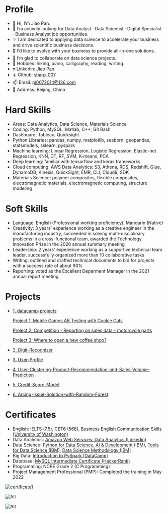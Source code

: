 # Profile
- 👋 Hi, I’m Jiao Pan.
- 🌱 I’m actively looking for Data Analyst · Data Scientist · Digital Specialist · Business Analyst job opportunities. 
- ✨ I am dedicated to applying data science to accelerate your business and drive scientific business decisions. 
- 🎖️ I'd like to evolve with your business to provide all-in-one solutions.
- 💞️ I’m glad to collaborate on data science projects.
- 👀 Hobbies: hiking, piano, calligraphy, reading, writing.
- 🔛 Linkedin: [Jiao Pan](https://www.linkedin.com/in/jiao-pan-549596138/)
- ✈️ Github: [sharp-007](https://github.com/sharp-007)
- 📫 Email: pj0072014@126.com  
- 📢 Address: Beijing, China

# Hard Skills
- Areas: Data Analytics, Data Science, Materials Science
- Coding: Python, MySQL, Matlab, C++, Git Bash
- Dashboard: Tableau, Quicksight
- Python Libraries: pandas, numpy, matplotlib, seaborn, geopandas, statsmodels, sklearn, pyspark
- Machine learning: Linear Regression, Logistic Regression, Elastic-net Regression, KNN, DT, RF, SVM, K-means, PCA
- Deep learning: familiar with tensorflow and keras frameworks
- Cloud computing: AWS Data Analytics: S3, Athena, RDS, Redshift, Glue, DynamoDB, Kinesis, QuickSight, EMR, CLI, Cloud9, SDK 
- Materials Science: polymer composites, flexible composites, electromagnetic materials, electromagnetic computing, structure modeling

# Soft Skills
- Language: English (Professional working proficiency), Mandarin (Native)
- Creativity: 3 years' experience working as a creative engineer in the manufacturing industry, succeeded in solving multi-disciplinary problems in a cross-functional team, awarded the Technology Innovation Prize in the 2020 annual summary meeting
- Leadership: 2 years' experience working as a supportive technical team leader, successfully organized more than 10 collaborative tasks
- Writing: outlined and drafted technical documents to bid for projects with a success rate of about 90% 
- Reporting: voted as the Excellent Deparment Manager in the 2021 annual report meeting

# Projects
- [1. datacamp-projects](https://github.com/sharp-007/datacamp-projects)

  [Project 1: Mobile Games AB Testing with Cookie Cats](https://github.com/sharp-007/datacamp-projects/blob/main/Mobile%20Games%20AB%20Testing%20with%20Cookie%20Cats/AB%20Testing%20with%20Cookie%20Cats/notebook.ipynb)

  [Project 2: Competition - Reporting on sales data - motorcycle parts](https://github.com/sharp-007/datacamp-projects/blob/main/Competition%20-%20Reporting%20on%20sales%20data%20-%20motorcycle%20parts/notebook.ipynb)

  [Project 3: Where to open a new coffee shop?](https://github.com/sharp-007/datacamp-projects/blob/main/Where%20to%20open%20a%20new%20coffee%20shop/Where%20to%20open%20a%20new%20coffee%20shop.ipynb)

- [2. Digit-Recognizer](https://github.com/sharp-007/Digit-Recognizer)
- [3. User-Profile](https://github.com/sharp-007/User-Profile)
- [4. User-Clustering-Product-Recommendation-and-Sales-Volume-Prediction](https://github.com/sharp-007/User-Clustering-Product-Recommendation-and-Sales-Volume-Prediction)
- [5. Credit-Score-Model](https://github.com/sharp-007/Credit-Score-Model)
- [6. Arcing-Issue-Solution-with-Random-Forest](https://github.com/sharp-007/Arcing-Issue-Solution-with-Random-Forest)

# Certificates
- English: IELTS (7.5), CET6 (568), [Business English Communication Skills (University of Washington)](https://www.coursera.org/account/accomplishments/specialization/VA23KNUCMFJU)
- Data Analytics: [Amazon Web Services: Data Analytics (Linkedin)](https://www.linkedin.com/learning/certificates/7d2b2b5065e18726dae74d5d1c94d7bb28f48b48df206a78a6b9d233f000be8a)
- Data Science: [Python for Data Science, AI & Development (IBM)](https://www.coursera.org/account/accomplishments/verify/K5E5ST5SYFCW), [Tools for Data Science (IBM)](https://www.coursera.org/account/accomplishments/verify/666GHVQ24W8R), [Data Science Methodology (IBM)](https://www.coursera.org/account/accomplishments/verify/BZ9PY9WFMTMK) 
- Big Data: [Introduction to PySpark (DataCamp)](https://www.datacamp.com/statement-of-accomplishment/course/4e9c7c58bfa54e741286737194386a36b630a9ba)
- Database: [MySQL Intermediate Certificate (HackerRank)](https://www.hackerrank.com/certificates/5a483dd934b9) 
- Programming: NCRE Grade 2 (C Programming)
- Project Management Professional (PMP): Completed the training in May 2022

![certificate1](https://user-images.githubusercontent.com/61656049/196372881-7c5d5fcd-1b58-45fd-b7a4-d53f45091cc4.jpg)

![Alt](https://repobeats.axiom.co/api/embed/03e3e1ad43fcbb2fb5cc529a9dc0ed6726dbc605.svg "Repobeats analytics image")

![Alt](https://repobeats.axiom.co/api/embed/ac2be0988e8d8d9c102490a0124ba77d22b8551a.svg "Repobeats analytics image")


<!---
sharp-007/sharp-007 is a ✨ special ✨ repository because its `README.md` (this file) appears on your GitHub profile.
You can click the Preview link to take a look at your changes.
--->
